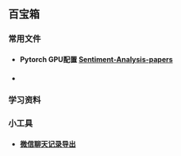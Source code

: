 ## 百宝箱



### 常用文件

- #### Pytorch GPU配置 [Sentiment-Analysis-papers](https://github.com/XuZeliang2020/NLP/tree/Sentiment-Analysis-papers )

- #### 



### 学习资料





### 小工具
- #### [微信聊天记录导出](https://github.com/XuZeliang2020/Wechat-message-analysis)
